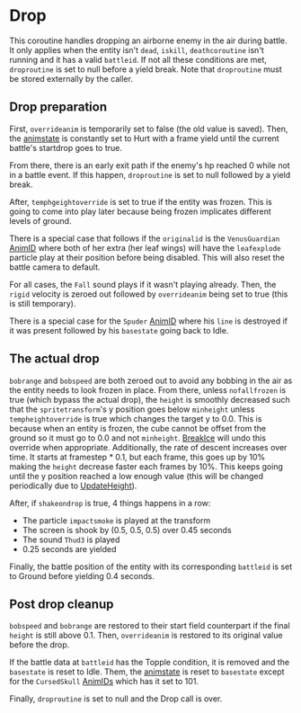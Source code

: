 # Drop
This coroutine handles dropping an airborne enemy in the air during battle. It only applies when the entity isn't `dead`, `iskill`, `deathcoroutine` isn't running and it has a valid `battleid`. If not all these conditions are met, `droproutine` is set to null before a yield break. Note that `droproutine` must be stored externally by the caller.

## Drop preparation
First, `overrideanim` is temporarily set to false (the old value is saved). Then, the [animstate](../Animations/animstate.md) is constantly set to Hurt with a frame yield until the current battle's startdrop goes to true.

From there, there is an early exit path if the enemy's hp reached 0 while not in a battle event. If this happen, `droproutine` is set to null followed by a yield break.

After, `temphgeightoverride` is set to true if the entity was frozen. This is going to come into play later because being frozen implicates different levels of ground.

There is a special case that follows if the `originalid` is the `VenusGuardian` [AnimID](../../../Enums%20and%20IDs/AnimIDs.md) where both of her extra (her leaf wings) will have the `leafexplode` particle play at their position before being disabled. This will also reset the battle camera to default.

For all cases, the `Fall` sound plays if it wasn't playing already. Then, the `rigid` velocity is zeroed out followed by `overrideanim` being set to true (this is still temporary).

There is a special case for the `Spuder` [AnimID](../../../Enums%20and%20IDs/AnimIDs.md) where his `line` is destroyed if it was present followed by his `basestate` going back to Idle.

## The actual drop
`bobrange` and `bobspeed` are both zeroed out to avoid any bobbing in the air as the entity needs to look frozen in place. From there, unless `nofallfrozen` is true (which bypass the actual drop), the `height` is smoothly decreased such that the `spritetransform`'s y position goes below `minheight` unless `tempheightoverride` is true which changes the target y to 0.0. This is because when an entity is frozen, the cube cannot be offset from the ground so it must go to 0.0 and not `minheight`. [BreakIce](Freeze%20handling.md#breakice) will undo this override when appropriate. Additionally, the rate of descent increases over time. It starts at framestep * 0.1, but each frame, this goes up by 10% making the `height` decrease faster each frames by 10%. This keeps going until the y position reached a low enough value (this will be changed periodically due to [UpdateHeight](../Update%20process/UpdateHeight.md)).

After, if `shakeondrop` is true, 4 things happens in a row:

* The particle `impactsmoke` is played at the transform
* The screen is shook by (0.5, 0.5, 0.5) over 0.45 seconds
* The sound `Thud3` is played
* 0.25 seconds are yielded

Finally, the battle position of the entity with its corresponding `battleid` is set to Ground before yielding 0.4 seconds.

## Post drop cleanup
`bobspeed` and `bobrange` are restored to their start field counterpart if the final `height` is still above 0.1. Then, `overrideanim` is restored to its original value before the drop.

If the battle data at `battleid` has the Topple condition, it is removed and the `basestate` is reset to Idle. Them, the [animstate](../Animations/animstate.md) is reset to `basestate` except for the `CursedSkull` [AnimIDs](../../../Enums%20and%20IDs/AnimIDs.md) which has it set to 101.

Finally, `droproutine` is set to null and the Drop call is over.
